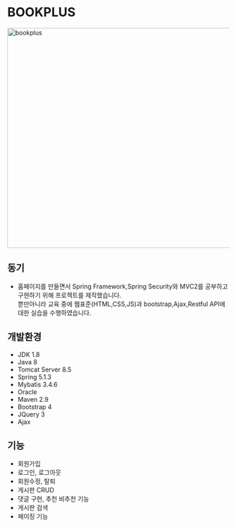 
<h1>BOOKPLUS</h1>
<img width="800" height="500" alt="bookplus" src="https://user-images.githubusercontent.com/54618753/66983648-0484a880-f0f4-11e9-9c84-9ec9cd3cbbc1.png">
<br>
  <h2>동기</h2>
<ul>
  <li>홈페이지를 만들면서 Spring Framework,Spring Security와 MVC2를 공부하고 구현하기 위해 프로젝트를 제작했습니다.<br>
      뿐만아니라 교육 중에 웹표준(HTML,CSS,JS)과 bootstrap,Ajax,Restful API에 대한 실습을 수행하였습니다. </li>
</ul>
  
  <h2>개발환경</h2>
  <ul>
  <li>JDK 1.8</li>
  <li>Java 8</li>
  <li>Tomcat Server 8.5</li>
  <li>Spring 5.1.3</li>
  <li>Mybatis 3.4.6</li>
  <li>Oracle</li>
  <li>Maven 2.9</li>
  <li>Bootstrap 4</li>
  <li>JQuery 3</li>
  <li>Ajax</li>
</ul>

<h2>기능</h2>
  <ul>
  <li>회원가입</li>
  <li>로그인, 로그아웃</li>
  <li>회원수정, 탈퇴</li>
  <li>게시판 CRUD</li>
  <li>댓글 구현, 추천 비추천 기능</li>
  <li>게시판 검색</li>
  <li>페이징 기능</li>
</ul>
